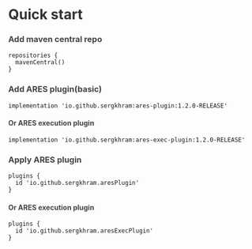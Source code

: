 <h1 id="quick-start" style="color:#333;">Quick start</h1>
<h3 style="color:#444;">Add maven central repo</h3>
<div class="language-plaintext highlighter-rouge"><div class="highlight"><pre class="highlight"><code>repositories {
  mavenCentral()
}
</code></pre></div></div>
<h3 style="color:#444;">Add ARES plugin(basic)</h3>
<div class="language-plaintext highlighter-rouge"><div class="highlight"><pre class="highlight"><code>implementation 'io.github.sergkhram:ares-plugin:1.2.0-RELEASE'
</code></pre></div></div>
<h4 style="color:#444;">Or ARES execution plugin</h3>
<div class="language-plaintext highlighter-rouge"><div class="highlight"><pre class="highlight"><code>implementation 'io.github.sergkhram:ares-exec-plugin:1.2.0-RELEASE'
</code></pre></div></div>
<h3 style="color:#444;">Apply ARES plugin</h3>
<div class="language-plaintext highlighter-rouge"><div class="highlight"><pre class="highlight"><code>plugins {
  id 'io.github.sergkhram.aresPlugin'
}
</code></pre></div></div>
<h4 style="color:#444;">Or ARES execution plugin</h3>
<div class="language-plaintext highlighter-rouge"><div class="highlight"><pre class="highlight"><code>plugins {
  id 'io.github.sergkhram.aresExecPlugin'
}
</code></pre></div></div>
